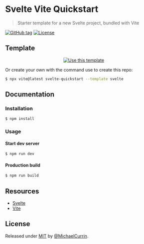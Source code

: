 # Svelte Vite Quickstart
> Starter template for a new Svelte project, bundled with Vite

[![GitHub tag](https://img.shields.io/github/tag/MichaelCurrin/svelte-vite-quickstart?include_prereleases=&sort=semver&color=blue)](https://github.com/MichaelCurrin/svelte-vite-quickstart/releases/)
[![License](https://img.shields.io/badge/License-MIT-blue)](#license)


## Template

<div align="center">

[![Use this template](https://img.shields.io/badge/Generate-Use_this_template-2ea44f?style=for-the-badge)](https://github.com/MichaelCurrin/svelte-vite-quickstart/generate)

</div>

Or create your own with the command use to create this repo:

```sh
$ npx vite@latest svelte-quickstart --template svelte
```


## Documentation

### Installation

```sh
$ npm install
```

### Usage

#### Start dev server

```sh
$ npm run dev
```

#### Production build

```sh
$ npm run build
```

## Resources

- [Svelte](https://michaelcurrin.github.io/dev-resources/resources/javascript/packages/svelte/)
- [Vite](https://michaelcurrin.github.io/dev-resources/resources/javascript/packages/bundlers/vite.html)


## License

Released under [MIT](/LICENSE) by [@MichaelCurrin](https://github.com/MichaelCurrin).
